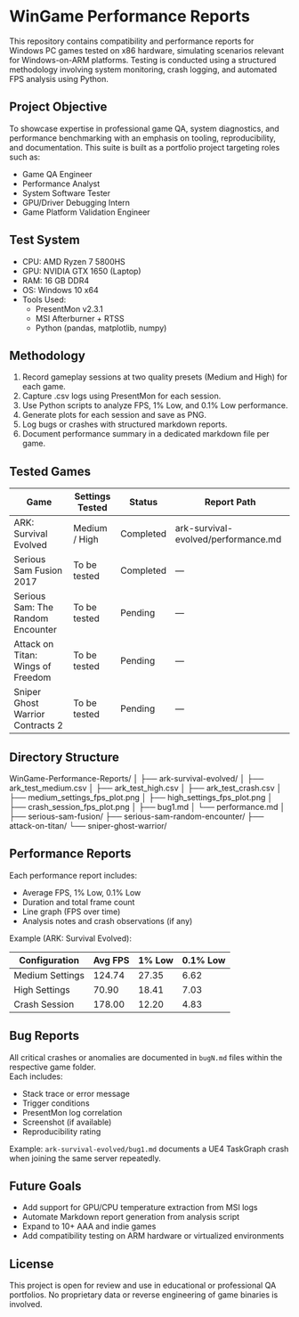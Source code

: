 WinGame Performance Reports
===========================

This repository contains compatibility and performance reports for Windows PC games tested on x86 hardware, simulating scenarios relevant for Windows-on-ARM platforms. Testing is conducted using a structured methodology involving system monitoring, crash logging, and automated FPS analysis using Python.

Project Objective
-----------------

To showcase expertise in professional game QA, system diagnostics, and performance benchmarking with an emphasis on tooling, reproducibility, and documentation. This suite is built as a portfolio project targeting roles such as:

- Game QA Engineer
- Performance Analyst
- System Software Tester
- GPU/Driver Debugging Intern
- Game Platform Validation Engineer

Test System
-----------

- CPU: AMD Ryzen 7 5800HS  
- GPU: NVIDIA GTX 1650 (Laptop)  
- RAM: 16 GB DDR4  
- OS: Windows 10 x64  
- Tools Used:
  - PresentMon v2.3.1
  - MSI Afterburner + RTSS
  - Python (pandas, matplotlib, numpy)

Methodology
-----------

1. Record gameplay sessions at two quality presets (Medium and High) for each game.
2. Capture .csv logs using PresentMon for each session.
3. Use Python scripts to analyze FPS, 1% Low, and 0.1% Low performance.
4. Generate plots for each session and save as PNG.
5. Log bugs or crashes with structured markdown reports.
6. Document performance summary in a dedicated markdown file per game.

Tested Games
------------

| Game                               | Settings Tested     | Status      | Report Path                               |
|------------------------------------|---------------------|------------|-------------------------------------------|
| ARK: Survival Evolved              | Medium / High       | Completed   | ark-survival-evolved/performance.md       |
| Serious Sam Fusion 2017           | To be tested         | Completed   | —                                         |
| Serious Sam: The Random Encounter | To be tested         | Pending     | —                                         |
| Attack on Titan: Wings of Freedom | To be tested         | Pending     | —                                         |
| Sniper Ghost Warrior Contracts 2  | To be tested         | Pending     | —                                         |

Directory Structure
-------------------

WinGame-Performance-Reports/
│
├── ark-survival-evolved/
│ ├── ark_test_medium.csv
│ ├── ark_test_high.csv
│ ├── ark_test_crash.csv
│ ├── medium_settings_fps_plot.png
│ ├── high_settings_fps_plot.png
│ ├── crash_session_fps_plot.png
│ ├── bug1.md
│ └── performance.md
│
├── serious-sam-fusion/
├── serious-sam-random-encounter/
├── attack-on-titan/
└── sniper-ghost-warrior/


Performance Reports
-------------------

Each performance report includes:

- Average FPS, 1% Low, 0.1% Low
- Duration and total frame count
- Line graph (FPS over time)
- Analysis notes and crash observations (if any)

Example (ARK: Survival Evolved):

| Configuration   | Avg FPS | 1% Low | 0.1% Low |
| --------------- | ------- | ------ | -------- |
| Medium Settings | 124.74  | 27.35  | 6.62     |
| High Settings   | 70.90   | 18.41  | 7.03     |
| Crash Session   | 178.00  | 12.20  | 4.83     |



Bug Reports
-----------

All critical crashes or anomalies are documented in `bugN.md` files within the respective game folder.  
Each includes:

- Stack trace or error message
- Trigger conditions
- PresentMon log correlation
- Screenshot (if available)
- Reproducibility rating

Example: `ark-survival-evolved/bug1.md` documents a UE4 TaskGraph crash when joining the same server repeatedly.

Future Goals
------------

- Add support for GPU/CPU temperature extraction from MSI logs
- Automate Markdown report generation from analysis script
- Expand to 10+ AAA and indie games
- Add compatibility testing on ARM hardware or virtualized environments

License
-------

This project is open for review and use in educational or professional QA portfolios. No proprietary data or reverse engineering of game binaries is involved.


